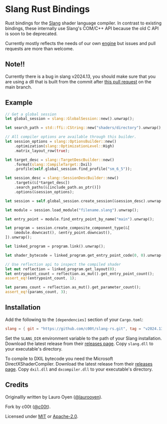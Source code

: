 # Slang Rust Bindings

Rust bindings for the [Slang](https://github.com/shader-slang/slang/) shader language compiler. In contrast to existing bindings, these internally use Slang's COM/C++ API because the old C API is soon to be deprecated.

Currently mostly reflects the needs of our own [engine](https://github.com/FloatyMonkey/engine) but issues and pull requests are more than welcome.

## Note!!

Currently there is a bug in slang v2024.13, you should make sure that you are using a
dll that is built from the commit after [this pull request](https://github.com/shader-slang/slang/pull/5260) on the main branch.

## Example

```rust
// Get a global session
let global_session = slang::GlobalSession::new().unwrap();

let search_path = std::ffi::CString::new("shaders/directory").unwrap();

// All compiler options are available through this builder.
let session_options = slang::OptionsBuilder::new()
	.optimization(slang::OptimizationLevel::High)
	.matrix_layout_row(true);

let target_desc = slang::TargetDescBuilder::new()
	.format(slang::CompileTarget::Dxil)
	.profile(self.global_session.find_profile("sm_6_5"));

let session_desc = slang::SessionDescBuilder::new()
	.targets(&[*target_desc])
	.search_paths(&[include_path.as_ptr()])
	.options(&session_options);

let session = self.global_session.create_session(&session_desc).unwrap();

let module = session.load_module("filename.slang").unwrap();

let entry_point = module.find_entry_point_by_name("main").unwrap();

let program = session.create_composite_component_type(&[
	&module.downcast(), &entry_point.downcast(),
]).unwrap();

let linked_program = program.link().unwrap();

let shader_bytecode = linked_program.get_entry_point_code(0, 0).unwrap();

// Use reflection api to inspect the compiled shader
let mut reflection = linked_program.get_layout(0);
let entrypoint_count = reflection.as_mut().get_entry_point_count();
assert_eq!(entrypoint_count, 1);

let params_count = reflection.as_mut().get_parameter_count();
assert_eq!(params_count, 3);
```

## Installation

Add the following to the `[dependencies]` section of your `Cargo.toml`:

```toml
slang = { git = "https://github.com/c00t/slang-rs.git", tag = "v2024.13"}
```

Set the `SLANG_DIR` environment variable to the path of your Slang installation. Download the latest release from their [releases page](https://github.com/shader-slang/slang/releases). Copy `slang.dll` to your executable's directory.

To compile to DXIL bytecode you need the Microsoft DirectXShaderCompiler. Download the latest release from their [releases page](https://github.com/microsoft/DirectXShaderCompiler/releases). Copy `dxil.dll` and `dxcompiler.dll` to your executable's directory.

## Credits

Originallly written by Lauro Oyen ([@laurooyen](https://github.com/laurooyen)).

Fork by c00t ([@c00t](https://github.com/c00t)).

Licensed under [MIT](LICENSE-MIT) or [Apache-2.0](LICENSE-APACHE).
